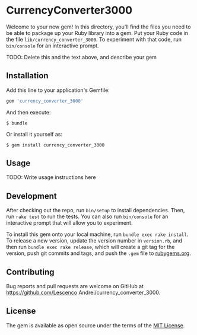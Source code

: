 # CurrencyConverter3000

Welcome to your new gem! In this directory, you'll find the files you need to be able to package up your Ruby library into a gem. Put your Ruby code in the file `lib/currency_converter_3000`. To experiment with that code, run `bin/console` for an interactive prompt.

TODO: Delete this and the text above, and describe your gem

## Installation

Add this line to your application's Gemfile:

```ruby
gem 'currency_converter_3000'
```

And then execute:

    $ bundle

Or install it yourself as:

    $ gem install currency_converter_3000

## Usage

TODO: Write usage instructions here

## Development

After checking out the repo, run `bin/setup` to install dependencies. Then, run `rake test` to run the tests. You can also run `bin/console` for an interactive prompt that will allow you to experiment.

To install this gem onto your local machine, run `bundle exec rake install`. To release a new version, update the version number in `version.rb`, and then run `bundle exec rake release`, which will create a git tag for the version, push git commits and tags, and push the `.gem` file to [rubygems.org](https://rubygems.org).

## Contributing

Bug reports and pull requests are welcome on GitHub at https://github.com/Lescenco Andrei/currency_converter_3000.


## License

The gem is available as open source under the terms of the [MIT License](http://opensource.org/licenses/MIT).

